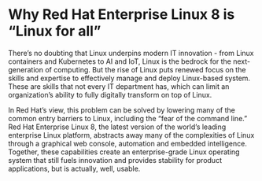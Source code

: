 # Why Red Hat Enterprise Linux 8 is “Linux for all”
There’s no doubting that Linux underpins modern IT innovation - from Linux containers and Kubernetes to AI and IoT, Linux is the bedrock for the next-generation of computing. But the rise of Linux puts renewed focus on the skills and expertise to effectively manage and deploy Linux-based system. These are skills that not every IT department has, which can limit an organization’s ability to fully digitally transform on top of Linux.

In Red Hat’s view, this problem can be solved by lowering many of the common entry barriers to Linux, including the “fear of the command line.” Red Hat Enterprise Linux 8, the latest version of the world’s leading enterprise Linux platform, abstracts away many of the complexities of Linux through a graphical web console, automation and embedded intelligence. Together, these capabilities create an enterprise-grade Linux operating system that still fuels innovation and provides stability for product applications, but is actually, well, usable.

